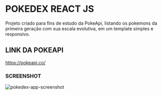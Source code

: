# POKEDEX REACT JS

Projeto criado para fins de estudo da PokeApi, listando os pokemons da primeira geração com sua escala evolutiva, em um template simples e responsivo. 

## LINK DA POKEAPI
https://pokeapi.co/

### SCREENSHOT
![pokedex-app-screenshot](https://user-images.githubusercontent.com/29956737/142248275-453d1193-c293-4575-b4c6-f28958d6c8e1.PNG)


